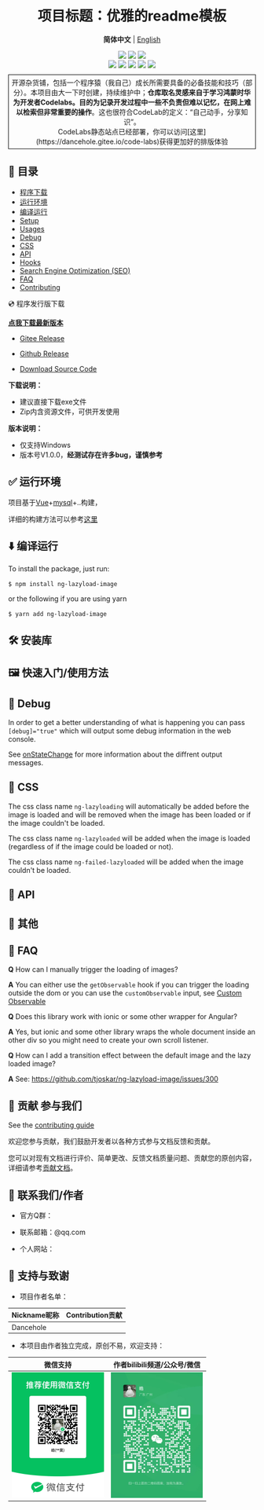 <div align="center">

<h1 align="center">项目标题：优雅的readme模板</h1>

<p align="center">
  <strong>简体中文</strong> | <a href="readme_en.md">English</a>
</p>


<div align="center">
    <a href ="https://dancehole.gitee.io/"><img src="https://img.shields.io/badge/Blog-dancehole-orange?style=flat&logo=microdotblog&logoColor=white&labelColor=blue"></a>
    <a href ="https://gitee.com/dancehole"><img src="https://img.shields.io/badge/Gitee-dancehole-orange?style=flat&logo=gitee&logoColor=red&labelColor=white"></a>
    <a href ="https://github.com/dancehole"><img src="https://img.shields.io/badge/Github-dancehole-orange?style=flat&logo=github&logoColor=white&labelColor=grey"></a>
</div>

<div align="center">
    <a href ="https://www.apache.org/licenses/LICENSE-2.0.html"><img src="https://img.shields.io/badge/license-Apache--2.0-yellow"></a>
    <a><img src="https://img.shields.io/badge/Repo_type-docs-blue"></a>
    <a><img src="https://img.shields.io/badge/Status-Updating-green"></a>
    <a><img src="https://img.shields.io/badge/Download-Unavailable-darkred"></a>
    <a><img src="https://img.shields.io/badge/Release-Unavailable-darkred"></a>
</div>

<p align="center" style="border: 1px solid black; padding: 5px; margin: 10px 0;">
    开源杂货铺，包括一个程序猿（我自己）成长所需要具备的必备技能和技巧（部分）。本项目由大一下时创建，持续维护中；<b>仓库取名灵感来自于学习鸿蒙时华为开发者Codelabs。目的为记录开发过程中一些不负责但难以记忆，在网上难以检索但非常重要的操作</b>。这也很符合CodeLab的定义：“自己动手，分享知识”。<br>CodeLabs静态站点已经部署，你可以访问[这里](https://dancehole.gitee.io/code-labs)获得更加好的排版体验
    </p>

</div>

## 📝 目录

- [程序下载](#demo)
- [运行环境](#prerequisites)
- [编译运行](#install)
- [Setup](#libsetup)
- [Usages](#usages)
- [Debug](#debug)
- [CSS](#css)
- [API](#api)
- [Hooks](#hooks)
- [Search Engine Optimization (SEO)](#seo)
- [FAQ](#faq)
- [Contributing](#contributing)

 💿 程序发行版下载<a name = "demo"></a>

**[点我下载最新版本]()**

- [Gitee Release]()

- [Github Release]()

- [Download Source Code]()

**下载说明：**

- 建议直接下载exe文件
- Zip内含资源文件，可供开发使用

**版本说明：**

- 仅支持Windows
- 版本号V1.0.0，**经测试存在许多bug，谨慎参考**

## ✅ 运行环境<a name = "prerequisites"></a>

项目基于[Vue]()+[mysql]()+..构建，

详细的构建方法可以参考[这里]()



## ⬇️ 编译运行<a name = "install"></a>

To install the package, just run:

```
$ npm install ng-lazyload-image
```

or the following if you are using yarn

```
$ yarn add ng-lazyload-image
```



## 🛠 安装库<a name = "libsetup"></a>





## 🖼 快速入门/使用方法<a name = "usages"></a>





## 🐛 Debug <a name = "debug"></a>

In order to get a better understanding of what is happening you can pass `[debug]="true"` which will output some debug information in the web console.

See [onStateChange](#onStateChange) for more information about the diffrent output messages.

## 💅 CSS <a name = "css"></a>

The css class name `ng-lazyloading` will automatically be added before the image is loaded and will be removed when the image has been loaded or if the image couldn't be loaded.

The css class name `ng-lazyloaded` will be added when the image is loaded (regardless of if the image could be loaded or not).

The css class name `ng-failed-lazyloaded` will be added when the image couldn't be loaded.

## 🔄 API <a name = "api"></a>



## 🎣 其他<a name = "hooks"></a>





## 🤔 FAQ <a name = "faq"></a>

**Q** How can I manually trigger the loading of images?

**A** You can either use the `getObservable` hook if you can trigger the loading outside the dom or you can use the `customObservable` input, see [Custom Observable](#custom-observable)

**Q** Does this library work with ionic or some other wrapper for Angular?

**A** Yes, but ionic and some other library wraps the whole document inside an other div so you might need to create your own scroll listener.

**Q** How can I add a transition effect between the default image and the lazy loaded image?

**A** See: https://github.com/tjoskar/ng-lazyload-image/issues/300



## 🙇‍ 贡献 参与我们<a name = "contributing"></a>

See the [contributing guide](CONTRIBUTING.md) 

欢迎您参与贡献，我们鼓励开发者以各种方式参与文档反馈和贡献。

您可以对现有文档进行评价、简单更改、反馈文档质量问题、贡献您的原创内容，详细请参考[贡献文档]()。



## 🙇‍ 联系我们/作者<a name = "contacting"></a>

- 官方Q群：

- 联系邮箱：@qq.com
- 个人网站：



## 🙇‍ 支持与致谢<a name = "contacting"></a>

- 项目作者名单：

| Nickname昵称 | Contribution贡献 |
| ------------ | ---------------- |
| Dancehole    |                  |

- 本项目由作者独立完成，原创不易，欢迎支持：

|                           微信支持                           |                 作者bilibili频道/公众号/微信                 |
| :----------------------------------------------------------: | :----------------------------------------------------------: |
| <img src="readme_zh.assets/image-20240201235337475.png" alt="image-20240201235337475" style="zoom: 25%;" /> | <img src="readme_zh.assets/image-20240201235414474.png" alt="image-20240201235414474" style="zoom:25%;" /> |



